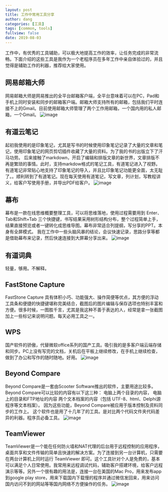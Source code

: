 ```yaml
---
layout: post
title: 工作中常用工具分享
author: dang
categories: [工具]
tags: [common, tools]
fullview: false
date: 2019-08-03
---
```


工作中，有优秀的工具辅助，可以极大地提高工作的效率，让任务完成的非常流畅。下面介绍的这些工具是我作为一个老程序员在多年工作中亲自体验过的，并且觉得是辅助工作的利器，推荐给大家使用。

<!-- more -->

## 网易邮箱大师
网易邮箱大师是网易推出的全平台邮箱客户端，全平台意味着可以在PC，Pad和手机上同时安装和同步的邮箱客户端。邮箱大师支持所有的邮箱，包括我们平时连接不上的Gmail。目前使用邮箱大师管理了两个工作用邮箱，一个国内用的私人邮箱，一个Gmail。
![image](http://files.aceconsulting.cn/posts/youdao-email.png)
## 有道云笔记
起初我使用的是印象笔记，尤其是写书的时候使用印象笔记记录了大量的文章和笔记，使用印象笔记的网页剪切插件收藏了大量的资料。为了我的书的出版立下了汗马功劳。
后来接触了markdown，开启了编辑和排版文章的新世界，文章排版不再是繁琐的事情。此时，支持markdow格式的笔记工具，有道笔记进入了视野。有道笔记非常贴心地支持了印象笔记的导入，并且比印象笔记功能更全面，太无耻了。。顺利转到了有道笔记。现在每天使用有道笔记，写文章，列计划，写教程讲义，给客户写使用手册，并导出PDF给客户。
![image](http://files.aceconsulting.cn/posts/youdao-note.png)
## 幕布
幕布是一款在线思维概要整理工具，可以将思维落地，使用过程需要用到 Enter、Tab和Shift+Tab 三个快捷键，书写结果采用树形结构分布，整个过程简单上手，结果直接预览或者一键转化成思维导图。幕布非常适合列提纲，写分享的PPT。本身有全屏模式。
我在工作中一些头脑风暴的结论，会议快速记录，思路分享等都是借助幕布来记录，然后快速连接到大屏幕分享出来。
![image](http://files.aceconsulting.cn/posts/mubu.png)
## 有道词典
轻量，够用。不解释。
## FastStone Capture
FastStone Capture 具有体积小巧、功能强大、操作简便等优点，其方便的浮动工具条和便捷的快捷键堪称完美结合，截图后的图片编辑与保存选项也特别丰富和方便。很多时候，一图胜千言，尤其是我这种不善于表达的人，经常是拿一张截图加上一些标记来说明问题。每天必用工具之一。

## WPS
国产软件的骄傲，代替微软office系列的国产工具。吸引我的是多客户端云端存储和同步。PC上没有写完的文档，关机后在平板上继续修改，在手机上继续检查，做到了办公和写作的随时随地。好用。
![image](http://files.aceconsulting.cn/posts/wps.png)

## Beyond Compare
Beyond Compare是一套由Scooter Software推出的软件，主要用途比较多。Beyond Compare可以比较的内容有以下这三种：
电脑上两个目录的内容，
电脑上的目录和FTP地址的内容
两个文本档案的内容（包括 UTF-8、html、Delphi源程序等文本档案）。
因为这些功能，Beyond Compare被应用于版本控制及资料同步的工作上。
这个软件也是用了十几年了的工具。是对比两个代码文件夹代码差异的利器。程序员必备工具。
![image](http://files.aceconsulting.cn/posts/beyond-compare.png)

## TeamViewer
TeamViewer是一个能在任何防火墙和NAT代理的后台用于远程控制的应用程序，桌面共享和文件传输的简单且快速的解决方案。为了连接到另一台计算机，只需要在两台计算机上同时运行 TeamViewer 即可。这个工具针对个人是免费的，基本可以满足个人日常使用。我常用来远程调试代码，辅助客户搭建环境，给客户远程演示等等。另外一个很有趣的用法是，连接一台在美国的Mac Pro，用来发布app到google play store，用来下载国内下载慢的程序并通过微信发回来，用来访问国内访问不到的网站等等国内网络不方便操作的任务。
![image](http://files.aceconsulting.cn/posts/teamview.png)

